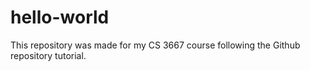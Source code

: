 # hello-world
This repository was made for my CS 3667 course following the Github repository tutorial.
